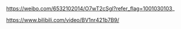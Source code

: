 https://weibo.com/6532102014/O7wT2cSgl?refer_flag=1001030103_

https://www.bilibili.com/video/BV1nr421b7B9/